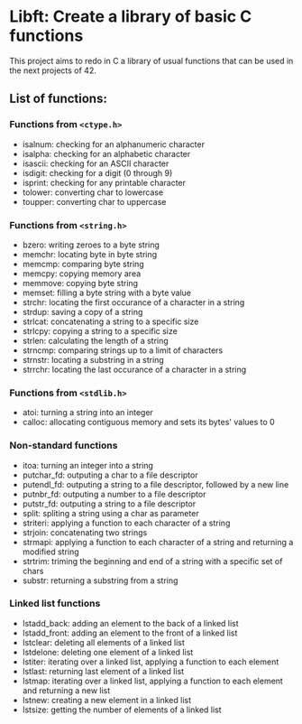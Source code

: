 # Libft: Create a library of basic C functions
 
 This project aims to redo in C a library of usual functions that can be used in the next projects of 42.
 ## List of functions:

 ### Functions from `<ctype.h>`
- isalnum: checking for an alphanumeric character
- isalpha: checking for an alphabetic character
- isascii: checking for an ASCII character
- isdigit: checking for a digit (0 through 9)
- isprint: checking for any printable character
- tolower: converting char to lowercase
- toupper: converting char to uppercase

 ### Functions from `<string.h>`
- bzero: writing zeroes to a byte string
- memchr: locating byte in byte string
- memcmp: comparing byte string
- memcpy: copying memory area
- memmove: copying byte string
- memset: filling a byte string with a byte value
- strchr: locating the first occurance of a character in a string
- strdup: saving a copy of a string
- strlcat: concatenating a string to a specific size
- strlcpy: copying a string to a specific size
- strlen: calculating the length of a string
- strncmp: comparing strings up to a limit of characters
- strnstr: locating a substring in a string
- strrchr: locating the last occurance of a character in a string

 ### Functions from `<stdlib.h>`
- atoi: turning a string into an integer
- calloc: allocating contiguous memory and sets its bytes' values to 0

### Non-standard functions
- itoa: turning an integer into a string
- putchar_fd: outputing a char to a file descriptor
- putendl_fd: outputing a string to a file descriptor, followed by a new line
- putnbr_fd: outputing a number to a file descriptor
- putstr_fd: outputing a string to a file descriptor
- split: spliting a string using a char as parameter
- striteri: applying a function to each character of a string
- strjoin: concatenating two strings
- strmapi: applying a function to each character of a string and returning a modified string
- strtrim: triming the beginning and end of a string with a specific set of chars
- substr: returning a substring from a string

### Linked list functions
- lstadd_back: adding an element to the back of a linked list
- lstadd_front: adding an element to the front of a linked list
- lstclear: deleting all elements of a linked list
- lstdelone: deleting one element of a linked list
- lstiter: iterating over a linked list, applying a function to each element
- lstlast: returning last element of a linked list
- lstmap: iterating over a linked list, applying a function to each element and returning a new list
- lstnew: creating a new element in a linked list
- lstsize: getting the number of elements of a linked list
